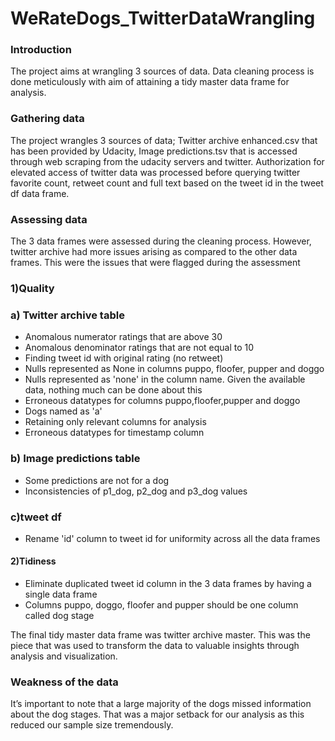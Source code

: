 # WeRateDogs_TwitterDataWrangling
### Introduction
The project aims at wrangling 3 sources of data. Data cleaning process is done meticulously with aim of attaining a tidy master data frame for analysis.
### Gathering data
The project wrangles 3 sources of data; Twitter archive enhanced.csv that has been provided by Udacity, Image predictions.tsv that is accessed through web scraping from the udacity servers and twitter. Authorization for elevated access of twitter data was processed before querying twitter favorite count, retweet count and full text based on the tweet id in the tweet df data frame.
### Assessing data
The 3 data frames were assessed during the cleaning process. However, twitter archive had more issues arising as compared to the other data frames. This were the issues that were flagged during the assessment
### 1)Quality

### a) Twitter archive table
- Anomalous numerator ratings that are above 30
- Anomalous denominator ratings that are not equal to 10
- Finding tweet id with original rating (no retweet)
- Nulls represented as None in columns puppo, floofer, pupper and doggo
- Nulls represented as 'none' in the column name. Given the available data, nothing much can be done about this
- Erroneous datatypes for columns puppo,floofer,pupper and doggo
- Dogs named as 'a'
- Retaining only relevant columns for analysis
- Erroneous datatypes for timestamp column
### b) Image predictions table
- Some predictions are not for a dog
- Inconsistencies of p1_dog, p2_dog and p3_dog values
### c)tweet df
- Rename 'id' column to tweet id for uniformity across all the data frames
#### 2)Tidiness
- Eliminate duplicated tweet id column in the 3 data frames by having a single
data frame
- Columns puppo, doggo, floofer and pupper should be one column called dog
stage

The final tidy master data frame was twitter archive master. This was the piece that was
used to transform the data to valuable insights through analysis and visualization.
### Weakness of the data
It’s important to note that a large majority of the dogs missed information about the dog
stages. That was a major setback for our analysis as this reduced our sample size
tremendously.
